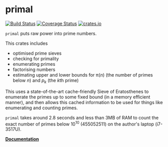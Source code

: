 # primal

[![Build Status](https://travis-ci.org/huonw/primal.png)](https://travis-ci.org/huonw/primal) [![Coverage Status](https://coveralls.io/repos/huonw/primal/badge.svg)](https://coveralls.io/r/huonw/primal) [![crates.io](https://img.shields.io/crates/v/primal.svg)](https://crates.io/crates/primal)

`primal` puts raw power into prime numbers.

This crates includes

- optimised prime sieves
- checking for primality
- enumerating primes
- factorising numbers
- estimating upper and lower bounds for π(*n*) (the number of primes
  below *n*) and *p<sub>k</sub>* (the <i>k</i>th prime)

This uses a state-of-the-art cache-friendly Sieve of Eratosthenes
to enumerate the primes up to some fixed bound (in a memory
efficient manner), and then allows this cached information to be
used for things like enumerating and counting primes.

`primal` takes around 2.8 seconds and less than 3MB of RAM to
count the exact number of primes below 10<sup>10</sup> (455052511)
on the author's laptop (i7-3517U).

[**Documentation**](http://huonw.github.io/primal/primal/)
